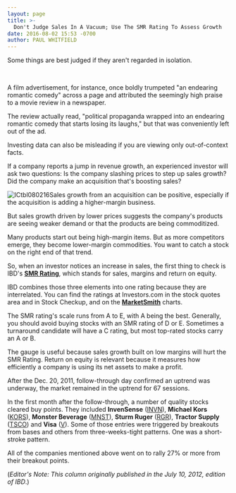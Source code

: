 ```yaml
---
layout: page
title: >-
  Don't Judge Sales In A Vacuum; Use The SMR Rating To Assess Growth
date: 2016-08-02 15:53 -0700
author: PAUL WHITFIELD
---
```





Some things are best judged if they aren't regarded in isolation.


 


A film advertisement, for instance, once boldly trumpeted "an endearing romantic comedy" across a page and attributed the seemingly high praise to a movie review in a newspaper.


The review actually read, "political propaganda wrapped into an endearing romantic comedy that starts losing its laughs," but that was conveniently left out of the ad.


Investing data can also be misleading if you are viewing only out-of-context facts.


If a company reports a jump in revenue growth, an experienced investor will ask two questions: Is the company slashing prices to step up sales growth? Did the company make an acquisition that's boosting sales?


![ICtbl080216](https://www.investors.com/wp-content/uploads/2016/08/ICtbl080216-946x1024.jpg)Sales growth from an acquisition can be positive, especially if the acquisition is adding a higher-margin business.


But sales growth driven by lower prices suggests the company's products are seeing weaker demand or that the products are being commoditized.


Many products start out being high-margin items. But as more competitors emerge, they become lower-margin commodities. You want to catch a stock on the right end of that trend.


So, when an investor notices an increase in sales, the first thing to check is IBD's **[SMR Rating](http://research.investors.com/stock-checkup/)**, which stands for sales, margins and return on equity.


IBD combines those three elements into one rating because they are interrelated. You can find the ratings at Investors.com in the stock quotes area and in Stock Checkup, and on the **[MarketSmith](http://shop.investors.com/offer/splashresponsive.aspx?id=mssharpen&src=A012BF2)** charts.


The SMR rating's scale runs from A to E, with A being the best. Generally, you should avoid buying stocks with an SMR rating of D or E. Sometimes a turnaround candidate will have a C rating, but most top-rated stocks carry an A or B.


The gauge is useful because sales growth built on low margins will hurt the SMR Rating. Return on equity is relevant because it measures how efficiently a company is using its net assets to make a profit.


After the Dec. 20, 2011, follow-through day confirmed an uptrend was underway, the market remained in the uptrend for 67 sessions.


In the first month after the follow-through, a number of quality stocks cleared buy points. They included **InvenSense** ([INVN](https://research.investors.com/quote.aspx?symbol=INVN)), **Michael Kors** ([KORS](https://research.investors.com/quote.aspx?symbol=KORS)), **Monster Beverage** ([MNST](https://research.investors.com/quote.aspx?symbol=MNST)), **Sturm Ruger** ([RGR](https://research.investors.com/quote.aspx?symbol=RGR)), **Tractor Supply** ([TSCO](https://research.investors.com/quote.aspx?symbol=TSCO)) and **Visa** ([V](https://research.investors.com/quote.aspx?symbol=V)). Some of those entries were triggered by breakouts from bases and others from three-weeks-tight patterns. One was a short-stroke pattern.


All of the companies mentioned above went on to rally 27% or more from their breakout points.


(*Editor's Note: This column originally published in the July 10, 2012, edition of IBD*.)




